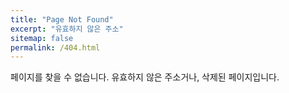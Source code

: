 ```yaml
---
title: "Page Not Found"
excerpt: "유효하지 않은 주소"
sitemap: false
permalink: /404.html
---
```


페이지를 찾을 수 없습니다. 유효하지 않은 주소거나, 삭제된 페이지입니다.
